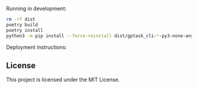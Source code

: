 Running in development:
```bash
rm -rf dist
poetry build
poetry install
python3 -m pip install --force-reinstall dist/gptask_cli-*-py3-none-any.whl
```
Deployment instructions:
## License
This project is licensed under the MIT License.